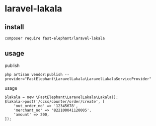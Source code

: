 # laravel-lakala

## install 
```
composer require fast-elephant/laravel-lakala
```

## usage

publish
```
php artisan vendor:publish --provider="FastElephant\LaravelLakala\LaravelLakalaServiceProvider"
```

usage
```
$lakala = new \FastElephant\LaravelLakala\Lakala();
$lakala->post('/ccss/counter/order/create', [
    'out_order_no' => '12345678',
    'merchant_no' => '822100041120005',
    'amount' => 200,
]);
```